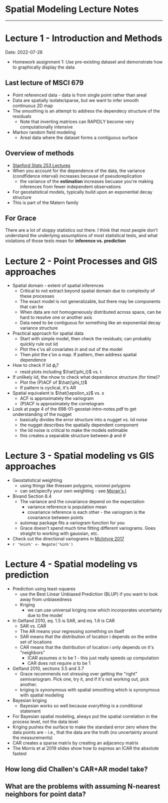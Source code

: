 # Spatial Modeling Lecture Notes

------------------------------------------------------------------------

# Lecture 1 - Introduction and Methods

Date: 2022-07-26

 - Homework assignment 1:
Use pre-existing dataset and demonstrate how to graphically display the data

## Last lecture of MSCI 679
 - Point referenced data - data is from single point rather than areal
 - Data are spatially isolate/sparse, but we want to infer smooth continuous 2D map
 - The smoothing is an attempt to address the dependecy structure of the residuals
 	 - Note that inverting matrices can RAPIDLY become very computationally intensive
 - Markov random field modeling
 	 - Areal data where the dataset forms a contiguous surface

## Overview of methods
 - [Stanford Stats 253 Lectures](https://web.stanford.edu/class/stats253/lectures.html)
 - When you account for the dependence of the data, the variance (condfidence interval) increases because of pseudoreplication 
 	 - the variance of the **estimation** increases becuase you're making inferences from fewer independent observations
 - For geostatistical models, typically build upon an exponential decay structure
 - This is part of the Matern family
 
 
 
 
## For Grace
There are a lot of sloppy statistics out there. I think that most people don't understand the underlying assumptions of most statistical tests, and what violations of those tests mean for **inference vs. prediction** 

# Lecture 2 - Point Processes and GIS approaches

 - Spatial domain - extent of spatial inferences
 	 - Critical to not extract beyond spatial domain due to complexity of these processes
 	 - The exact model is not generalizable, but there may be components that can be
 	 - When data are not homogeneously distributed across space, can be hard to resolve one or another axis
 	 - Data need to be contiguous for something like an exponential decay variance structure
 - Practical approach for spatial data
 	 - Start with simple model, then check the residuals; can probably quickly rule out iid
 	 - Plot the $\hat{\epsilon}$ vs all covariates in and out of the model
 	 - Then plot the $\hat{\epsilon}$ on a map. If pattern, then address spatial dependence
 - How to check if iid $\phi_t$?
 	 - resid plots including $\hat{\phi_t}$ vs. t
 - If unlikely iid, the nhow to check what dependence structure (for time)?
 	 - Plot the (P)ACF of $\hat{\phi_t}$
 	 - If pattern is cyclical, it's AR
 - Spatial equivalent is $\hat{\epsilon_s}$ vs. s
 	 - ACF is approximately the variogram
 	 - (P)ACF is approximately the correlogram
 - Look at page 4 of the 698-01-geostat-intro-notes.pdf to get understanding of the nugget
 	 - basically divides the error structure into a nugget vs. iid noise
 	 - the nugget describes the spatially dependent component
 	 - the iid noise is critical to make the models estimable
 	 - this creates a separable structure between $\phi$ and $\theta$

# Lecture 3 - Spatial modeling vs GIS approaches

 - Geostatistical weighting
 	 - using things like thiessen polygons, voronoi polygons
 	 - can set/specify your own weighting - see [Moran's I](https://rspatial.org/terra/analysis/3-spauto.html#compute-morans-i)
 - Bivand Section 8.4
 	 - The variance and the covariance depend on the expectation
 	 	 - variance reference is population mean
 	 	 - covariance reference is each other - the variogram is the covariance between points
 	 - automap package fits a variogram function for you
 	 - Grace doesn't spend much time fitting different variograms. Goes straight to working with gaussian, etc.
 - Check out the directional variograms in [McIntyre 2017](https://rstudio-pubs-static.s3.amazonaws.com/278913_fe56260e076a494fb87904a5c2f226dd.html)
 - `r '%nin%' <- Negate('%in%')`
 
# Lecture 4 - Spatial modeling vs prediction

 - Prediction using least-squares
 	 - use the Best Linear Unbiased Prediction (BLUP) if you want to look away from unbiasedness
 	 - Kriging
 	 	 - we can use universal kriging now which incorporates uncertainty due to the model
 - In Gelfand 2010, eq. 1.5 is SAR, and eq. 1.6 is CAR
 	 - SAR vs. CAR
 	 - The AR means your regressing something on itself
 	 - SAR means that the distribution of location i depends on the entire set of locations
 	 - CAR means that the distribution of location i only depends on it's "neighbors"
 	 	 - ICAR assumes $\alpha$ to be 1 - this just really speeds up computation
 	 	 - CAR does not require $\alpha$ to be 1
 - Gelfand 2010, sections 3.5 and 3.7
 	 - Grace recommends not stressing over getting the "right" semivariogram. Pick one, try it, and if it's not working out, pick another.
 	 - kriging is synonymous with spatial smoothing which is synonymous with spatial modeling
 - Bayesian kriging
 	 - Bayesian works so well because *everything* is a conditional statement
 - For Bayesian spatial modeling, always put the spatial correlation in the process level, not the data level
 - Kriging pushes the surface to make the standard error zero where the data points are - i.e., that the data are the truth (no uncertainty around the measurements)
 - CAR creates a sparse matrix by creating an adjacency matrix
 - The Morris et al 2019 slides show how to express an ICAR the absolute fastest
 
 
## How long did Challen's CAR+AR model take?
## What are the problems with assuming N-nearest neighbors for point data?
